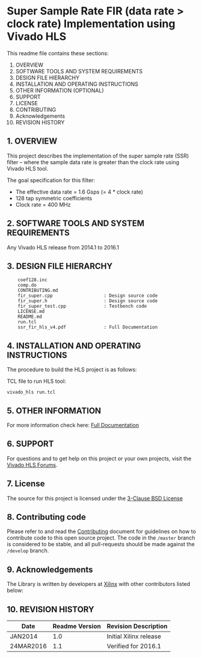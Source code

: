 
Super Sample Rate FIR (data rate > clock rate) Implementation using Vivado HLS
======================================

This readme file contains these sections:

1. OVERVIEW
2. SOFTWARE TOOLS AND SYSTEM REQUIREMENTS
3. DESIGN FILE HIERARCHY
4. INSTALLATION AND OPERATING INSTRUCTIONS
5. OTHER INFORMATION (OPTIONAL)
6. SUPPORT
7. LICENSE
8. CONTRIBUTING
9. Acknowledgements
10. REVISION HISTORY

## 1. OVERVIEW

This project describes the implementation of the super sample rate (SSR) filter – where the sample data rate is greater than the clock rate using Vivado HLS tool.

The goal specification for this filter:
* The effective data rate = 1.6 Gsps (= 4 * clock rate) 
* 128 tap symmetric coefficients
* Clock rate = 400 MHz

## 2. SOFTWARE TOOLS AND SYSTEM REQUIREMENTS

Any Vivado HLS release from 2014.1 to 2016.1


## 3. DESIGN FILE HIERARCHY
```
    coef128.inc						
    comp.do
    CONTRIBUTING.md
    fir_super.cpp					: Design source code
    fir_super.h						: Design source code
    fir_super_test.cpp				: Testbench code
    LICENSE.md
    README.md
    run.tcl							
    ssr_fir_hls_v4.pdf				: Full Documentation  
```

## 4. INSTALLATION AND OPERATING INSTRUCTIONS

The procedure to build the HLS project is as follows:

TCL file to run HLS tool:
```
vivado_hls run.tcl
```
## 5. OTHER INFORMATION

For more information check here: [Full Documentation][]

## 6. SUPPORT

For questions and to get help on this project or your own projects, visit the [Vivado HLS Forums][]. 

## 7. License
The source for this project is licensed under the [3-Clause BSD License][]

## 8. Contributing code
Please refer to and read the [Contributing][] document for guidelines on how to contribute code to this open source project. The code in the `/master` branch is considered to be stable, and all pull-requests should be made against the `/develop` branch.

## 9. Acknowledgements
The Library is written by developers at [Xilinx](http://www.xilinx.com/) with other contributors listed below:

## 10. REVISION HISTORY

Date		|	Readme Version		|	Revision Description
------------|-----------------------|-------------------------
JAN2014		|	1.0					|	Initial Xilinx release
24MAR2016	|	1.1					|	Verified for 2016.1



[Contributing]: CONTRIBUTING.md 
[3-Clause BSD License]: LICENSE.md
[Full Documentation]: ssr_fir_hls_v4.pdf
[Vivado HLS Forums]: https://forums.xilinx.com/t5/High-Level-Synthesis-HLS/bd-p/hls 